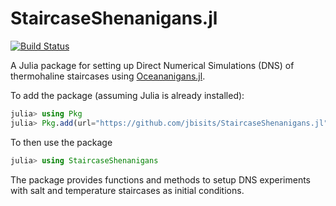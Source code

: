 # StaircaseShenanigans.jl

<!--
[![Stable](https://img.shields.io/badge/docs-stable-blue.svg)](https://jbisits.github.io/StaircaseShenanigans.jl/stable/)
[![Dev](https://img.shields.io/badge/docs-dev-blue.svg)](https://jbisits.github.io/StaircaseShenanigans.jl/dev/)
-->
[![Build Status](https://github.com/jbisits/StaircaseShenanigans.jl/actions/workflows/CI.yml/badge.svg?branch=main)](https://github.com/jbisits/StaircaseShenanigans.jl/actions/workflows/CI.yml?query=branch%3Amain)

A Julia package for setting up Direct Numerical Simulations (DNS) of thermohaline staircases using [Oceananigans.jl](https://github.com/CliMA/Oceananigans.jl).

To add the package (assuming Julia is already installed):

```julia
julia> using Pkg
julia> Pkg.add(url="https://github.com/jbisits/StaircaseShenanigans.jl")
```

To then use the package

```julia
julia> using StaircaseShenanigans
```

The package provides functions and methods to setup DNS experiments with salt and temperature staircases as initial conditions.